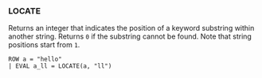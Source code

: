 <!--
This is generated by ESQL’s AbstractFunctionTestCase. Do no edit it. See ../README.md for how to regenerate it.
-->

### LOCATE
Returns an integer that indicates the position of a keyword substring within another string.
Returns `0` if the substring cannot be found.
Note that string positions start from `1`.

```esql
ROW a = "hello"
| EVAL a_ll = LOCATE(a, "ll")
```
